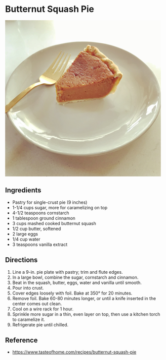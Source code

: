 # Butternut Squash Pie

![Butternut Squash Pie](/images/butternut-squash-pie.jpg)

## Ingredients

* Pastry for single-crust pie (9 inches)
* 1-1/4 cups sugar, more for caramelizing on top
* 4-1/2 teaspoons cornstarch
* 1 tablespoon ground cinnamon
* 3 cups mashed cooked butternut squash
* 1/2 cup butter, softened
* 2 large eggs
* 1/4 cup water
* 3 teaspoons vanilla extract

## Directions

1. Line a 9-in. pie plate with pastry; trim and flute edges.
2. In a large bowl, combine the sugar, cornstarch and cinnamon.
3. Beat in the squash, butter, eggs, water and vanilla until smooth.
4. Pour into crust.
5. Cover edges loosely with foil. Bake at 350° for 20 minutes.
6. Remove foil. Bake 60-80 minutes longer, or until a knife inserted in the center comes out clean.
7. Cool on a wire rack for 1 hour.
8. Sprinkle more sugar in a thin, even layer on top, then use a kitchen torch to caramelize it.
9. Refrigerate pie until chilled.

## Reference

* <https://www.tasteofhome.com/recipes/butternut-squash-pie>

